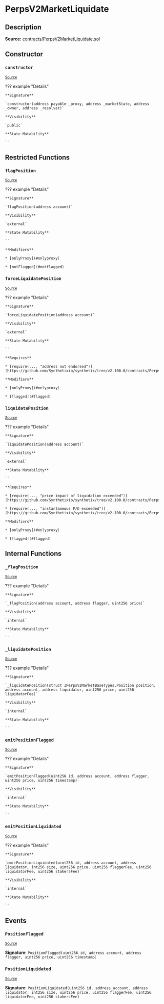 # PerpsV2MarketLiquidate

## Description

**Source:** [contracts/PerpsV2MarketLiquidate.sol](https://github.com/Synthetixio/synthetix/tree/v2.100.0/contracts/PerpsV2MarketLiquidate.sol)

## Constructor

### `constructor`

<sub>[Source](https://github.com/Synthetixio/synthetix/tree/v2.100.0/contracts/PerpsV2MarketLiquidate.sol#L12)</sub>

??? example "Details"

    **Signature**

    `constructor(address payable _proxy, address _marketState, address _owner, address _resolver)`

    **Visibility**

    `public`

    **State Mutability**

    ``

## Restricted Functions

### `flagPosition`

<sub>[Source](https://github.com/Synthetixio/synthetix/tree/v2.100.0/contracts/PerpsV2MarketLiquidate.sol#L25)</sub>

??? example "Details"

    **Signature**

    `flagPosition(address account)`

    **Visibility**

    `external`

    **State Mutability**

    ``

    **Modifiers**

    * [onlyProxy](#onlyproxy)

    * [notFlagged](#notflagged)

### `forceLiquidatePosition`

<sub>[Source](https://github.com/Synthetixio/synthetix/tree/v2.100.0/contracts/PerpsV2MarketLiquidate.sol#L60)</sub>

??? example "Details"

    **Signature**

    `forceLiquidatePosition(address account)`

    **Visibility**

    `external`

    **State Mutability**

    ``

    **Requires**

    * [require(..., "address not endorsed")](https://github.com/Synthetixio/synthetix/tree/v2.100.0/contracts/PerpsV2MarketLiquidate.sol#L66)

    **Modifiers**

    * [onlyProxy](#onlyproxy)

    * [flagged](#flagged)

### `liquidatePosition`

<sub>[Source](https://github.com/Synthetixio/synthetix/tree/v2.100.0/contracts/PerpsV2MarketLiquidate.sol#L39)</sub>

??? example "Details"

    **Signature**

    `liquidatePosition(address account)`

    **Visibility**

    `external`

    **State Mutability**

    ``

    **Requires**

    * [require(..., "price impact of liquidation exceeded")](https://github.com/Synthetixio/synthetix/tree/v2.100.0/contracts/PerpsV2MarketLiquidate.sol#L48)

    * [require(..., "instantaneous P/D exceeded")](https://github.com/Synthetixio/synthetix/tree/v2.100.0/contracts/PerpsV2MarketLiquidate.sol#L54)

    **Modifiers**

    * [onlyProxy](#onlyproxy)

    * [flagged](#flagged)

## Internal Functions

### `_flagPosition`

<sub>[Source](https://github.com/Synthetixio/synthetix/tree/v2.100.0/contracts/PerpsV2MarketLiquidate.sol#L72)</sub>

??? example "Details"

    **Signature**

    `_flagPosition(address account, address flagger, uint256 price)`

    **Visibility**

    `internal`

    **State Mutability**

    ``

### `_liquidatePosition`

<sub>[Source](https://github.com/Synthetixio/synthetix/tree/v2.100.0/contracts/PerpsV2MarketLiquidate.sol#L121)</sub>

??? example "Details"

    **Signature**

    `_liquidatePosition(struct IPerpsV2MarketBaseTypes.Position position, address account, address liquidator, uint256 price, uint256 liquidatorFee)`

    **Visibility**

    `internal`

    **State Mutability**

    ``

### `emitPositionFlagged`

<sub>[Source](https://github.com/Synthetixio/synthetix/tree/v2.100.0/contracts/PerpsV2MarketLiquidate.sol#L194)</sub>

??? example "Details"

    **Signature**

    `emitPositionFlagged(uint256 id, address account, address flagger, uint256 price, uint256 timestamp)`

    **Visibility**

    `internal`

    **State Mutability**

    ``

### `emitPositionLiquidated`

<sub>[Source](https://github.com/Synthetixio/synthetix/tree/v2.100.0/contracts/PerpsV2MarketLiquidate.sol#L217)</sub>

??? example "Details"

    **Signature**

    `emitPositionLiquidated(uint256 id, address account, address liquidator, int256 size, uint256 price, uint256 flaggerFee, uint256 liquidatorFee, uint256 stakersFee)`

    **Visibility**

    `internal`

    **State Mutability**

    ``

## Events

### `PositionFlagged`

<sub>[Source](https://github.com/Synthetixio/synthetix/tree/v2.100.0/contracts/PerpsV2MarketLiquidate.sol#L191)</sub>

**Signature**: `PositionFlagged(uint256 id, address account, address flagger, uint256 price, uint256 timestamp)`

### `PositionLiquidated`

<sub>[Source](https://github.com/Synthetixio/synthetix/tree/v2.100.0/contracts/PerpsV2MarketLiquidate.sol#L204)</sub>

**Signature**: `PositionLiquidated(uint256 id, address account, address liquidator, int256 size, uint256 price, uint256 flaggerFee, uint256 liquidatorFee, uint256 stakersFee)`
